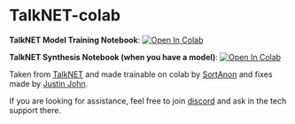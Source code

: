 # TalkNET-colab

**TalkNET Model Training Notebook**: <a href="https://colab.research.google.com/github/justinjohn0306/TalkNET-colab/blob/main/TalkNet_Training.ipynb" target="_parent"><img src="https://colab.research.google.com/assets/colab-badge.svg" alt="Open In Colab"/></a>

**TalkNET Synthesis Notebook (when you have a model)**: <a href="https://colab.research.google.com/github/justinjohn0306/TalkNET-colab/blob/main/Latest_Controllable_TalkNet.ipynb" target="_parent"><img src="https://colab.research.google.com/assets/colab-badge.svg" alt="Open In Colab"/></a>


Taken from [TalkNET](https://github.com/NVIDIA/NeMo/blob/main/nemo/collections/tts/models/talknet.py) and made trainable on colab by [SortAnon](https://github.com/SortAnon/ControllableTalkNet) and fixes made by [Justin John](https://github.com/justinjohn0306). 

If you are looking for assistance, feel free to join [discord](https://discord.com/invite/NhJZGtH) and ask in the tech support there. 
